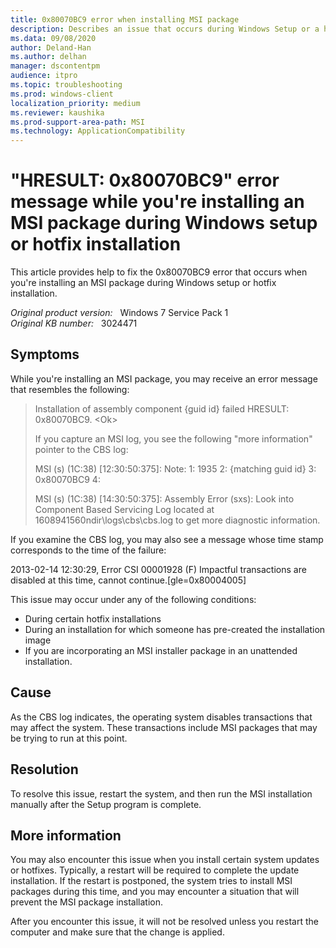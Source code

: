 ```yaml
---
title: 0x80070BC9 error when installing MSI package
description: Describes an issue that occurs during Windows Setup or a hotfix installation.
ms.data: 09/08/2020
author: Deland-Han
ms.author: delhan
manager: dscontentpm
audience: itpro
ms.topic: troubleshooting
ms.prod: windows-client
localization_priority: medium
ms.reviewer: kaushika
ms.prod-support-area-path: MSI
ms.technology: ApplicationCompatibility
---
```

# "HRESULT: 0x80070BC9" error message while you're installing an MSI package during Windows setup or hotfix installation

This article provides help to fix the 0x80070BC9 error that occurs when you're installing an MSI package during Windows setup or hotfix installation.

_Original product version:_ &nbsp; Windows 7 Service Pack 1  
_Original KB number:_ &nbsp; 3024471

## Symptoms

While you're installing an MSI package, you may receive an error message that resembles the following:

> Installation of assembly component {guid id} failed HRESULT: 0x80070BC9. \<Ok>
>
> If you capture an MSI log, you see the following "more information" pointer to the CBS log:
>
> MSI (s) (1C:38) [12:30:50:375]: Note: 1: 1935 2: {matching guid id} 3: 0x80070BC9 4:
>
> MSI (s) (1C:38) [14:30:50:375]: Assembly Error (sxs): Look into Component Based Servicing Log located at 1608941560ndir\logs\cbs\cbs.log to get more diagnostic information.

If you examine the CBS log, you may also see a message whose time stamp corresponds to the time of the failure: 

2013-02-14 12:30:29, Error CSI 00001928 (F) Impactful transactions are disabled at this time, cannot continue.[gle=0x80004005]

This issue may occur under any of the following conditions:
- During certain hotfix installations
- During an installation for which someone has pre-created the installation image 
- If you are incorporating an MSI installer package in an unattended installation.

## Cause

As the CBS log indicates, the operating system disables transactions that may affect the system. These transactions include MSI packages that may be trying to run at this point.

## Resolution

To resolve this issue, restart the system, and then run the MSI installation manually after the Setup program is complete. 

## More information

You may also encounter this issue when you install certain system updates or hotfixes. Typically, a restart will be required to complete the update installation. If the restart is postponed, the system tries to install MSI packages during this time, and you may encounter a situation that will prevent the MSI package installation.

After you encounter this issue, it will not be resolved unless you restart the computer and make sure that the change is applied.

